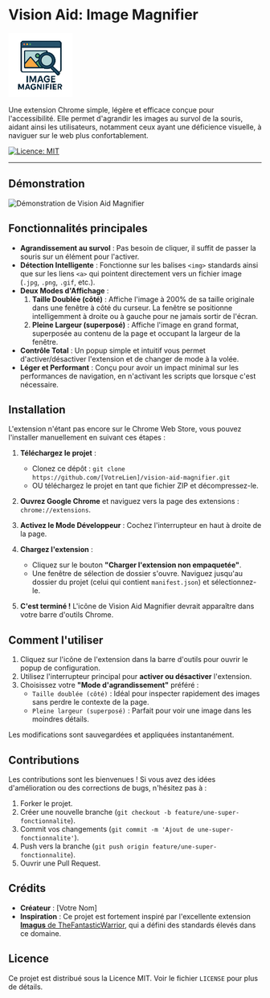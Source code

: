 # Vision Aid: Image Magnifier

![Icône de l'extension](icons/icon128.png)

Une extension Chrome simple, légère et efficace conçue pour l'accessibilité. Elle permet d'agrandir les images au survol de la souris, aidant ainsi les utilisateurs, notamment ceux ayant une déficience visuelle, à naviguer sur le web plus confortablement.

[![Licence: MIT](https://img.shields.io/badge/Licence-MIT-blue.svg)](https://opensource.org/licenses/MIT)

---

## Démonstration

![Démonstration de Vision Aid Magnifier](demo.gif)

## Fonctionnalités principales

*   **Agrandissement au survol** : Pas besoin de cliquer, il suffit de passer la souris sur un élément pour l'activer.
*   **Détection Intelligente** : Fonctionne sur les balises `<img>` standards ainsi que sur les liens `<a>` qui pointent directement vers un fichier image (`.jpg`, `.png`, `.gif`, etc.).
*   **Deux Modes d'Affichage** :
    1.  **Taille Doublée (côté)** : Affiche l'image à 200% de sa taille originale dans une fenêtre à côté du curseur. La fenêtre se positionne intelligemment à droite ou à gauche pour ne jamais sortir de l'écran.
    2.  **Pleine Largeur (superposé)** : Affiche l'image en grand format, superposée au contenu de la page et occupant la largeur de la fenêtre.
*   **Contrôle Total** : Un popup simple et intuitif vous permet d'activer/désactiver l'extension et de changer de mode à la volée.
*   **Léger et Performant** : Conçu pour avoir un impact minimal sur les performances de navigation, en n'activant les scripts que lorsque c'est nécessaire.

## Installation

L'extension n'étant pas encore sur le Chrome Web Store, vous pouvez l'installer manuellement en suivant ces étapes :

1.  **Téléchargez le projet** :
    *   Clonez ce dépôt : `git clone https://github.com/[VotreLien]/vision-aid-magnifier.git`
    *   OU téléchargez le projet en tant que fichier ZIP et décompressez-le.

2.  **Ouvrez Google Chrome** et naviguez vers la page des extensions : `chrome://extensions`.

3.  **Activez le Mode Développeur** : Cochez l'interrupteur en haut à droite de la page.
    

4.  **Chargez l'extension** :
    *   Cliquez sur le bouton **"Charger l'extension non empaquetée"**.
    *   Une fenêtre de sélection de dossier s'ouvre. Naviguez jusqu'au dossier du projet (celui qui contient `manifest.json`) et sélectionnez-le.

5.  **C'est terminé !** L'icône de Vision Aid Magnifier devrait apparaître dans votre barre d'outils Chrome.

## Comment l'utiliser

1.  Cliquez sur l'icône de l'extension dans la barre d'outils pour ouvrir le popup de configuration.
2.  Utilisez l'interrupteur principal pour **activer ou désactiver** l'extension.
3.  Choisissez votre **"Mode d'agrandissement"** préféré :
    *   `Taille doublée (côté)` : Idéal pour inspecter rapidement des images sans perdre le contexte de la page.
    *   `Pleine largeur (superposé)` : Parfait pour voir une image dans les moindres détails.

Les modifications sont sauvegardées et appliquées instantanément.

## Contributions

Les contributions sont les bienvenues ! Si vous avez des idées d'amélioration ou des corrections de bugs, n'hésitez pas à :
1.  Forker le projet.
2.  Créer une nouvelle branche (`git checkout -b feature/une-super-fonctionnalite`).
3.  Commit vos changements (`git commit -m 'Ajout de une-super-fonctionnalite'`).
4.  Push vers la branche (`git push origin feature/une-super-fonctionnalite`).
5.  Ouvrir une Pull Request.

## Crédits

*   **Créateur** : [Votre Nom]
*   **Inspiration** : Ce projet est fortement inspiré par l'excellente extension [**Imagus** de TheFantasticWarrior](https://github.com/TheFantasticWarrior/chrome-extension-imagus), qui a défini des standards élevés dans ce domaine.

## Licence

Ce projet est distribué sous la Licence MIT. Voir le fichier `LICENSE` pour plus de détails.
